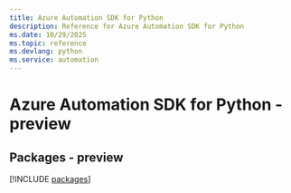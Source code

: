 ```yaml
---
title: Azure Automation SDK for Python
description: Reference for Azure Automation SDK for Python
ms.date: 10/29/2025
ms.topic: reference
ms.devlang: python
ms.service: automation
---
```

# Azure Automation SDK for Python - preview
## Packages - preview
[!INCLUDE [packages](automation-index.md)]